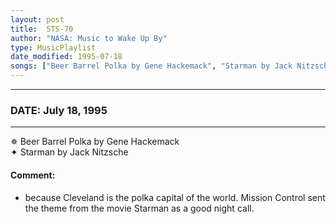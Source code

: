 ```yaml
---
layout: post
title:  STS-70
author: "NASA: Music to Wake Up By"
type: MusicPlaylist
date_modified: 1995-07-18
songs: ["Beer Barrel Polka by Gene Hackemack", "Starman by Jack Nitzsche"]
---
```


----
### DATE: July 18, 1995
----
✵ Beer Barrel Polka by Gene Hackemack  &nbsp;<br />
✦ Starman by Jack Nitzsche

#### Comment:
* because Cleveland is the polka capital of the world.
Mission Control sent the theme from the movie Starman as a good night call.



<br/>
<center>
	<a target="_blank"
	   href="https://twitter.com/intent/tweet?hashtags=Space,NASA,Playlist,NASAWakeupCalls,SpaceProgram&text=🚀 {{ page.author}}, '{{ page.songs.first }}' {{ page.title }}, {{ page.date | date: '%B %d, %Y' }}. {{ site.url }}{{ page.url }}&via=nasawakeupcalls"><i class="fab fa-twitter" alt="Tweet this page" style="font-size: 1.3em;"></i></a>
	&nbsp; 	<i class="fas fa-user-astronaut" style="font-size: 1.5em;"></i> &nbsp;
    <a id="custom_amazon_link"
       type="amzn" search="#"
       category="popular music">
    <i class="fab fa-amazon" style="font-size: 1.3em;"></i></a>
</center>

<!-- Randomly resolve an individual entry from a song array -->
<script src="/assets/javascript/seedrandom.min.js"></script>
<script>
  var wake_me_up = ["Beer Barrel Polka by Gene Hackemack", "Starman by Jack Nitzsche"];
  var prng = new Math.seedrandom();
  function randomSong() {
    song = wake_me_up[Math.floor(Math.random() * wake_me_up.length)];
    var amazon_link = document.getElementById("custom_amazon_link");
    amazon_link.setAttribute("search", song);
  }
  window.onload = randomSong();
</script>
